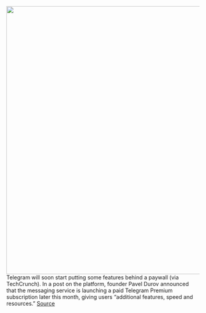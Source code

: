 <img src='https://cdn.vox-cdn.com/thumbor/YGmP8K0r5L7Fs8JTitDAcZ-UO60=/0x0:2040x1360/1200x800/filters:focal(857x517:1183x843)/cdn.vox-cdn.com/uploads/chorus_image/image/70966614/acastro_180417_1777_telegram_0004.0.jpg' width='700px' /><br/>
Telegram will soon start putting some features behind a paywall (via TechCrunch). In a post on the platform, founder Pavel Durov announced that the messaging service is launching a paid Telegram Premium subscription later this month, giving users “additional features, speed and resources.”
<a href='https://www.theverge.com/2022/6/11/23163704/telegram-premium-subscription-coming-later-this-month-pavel-durov'> Source <a/>